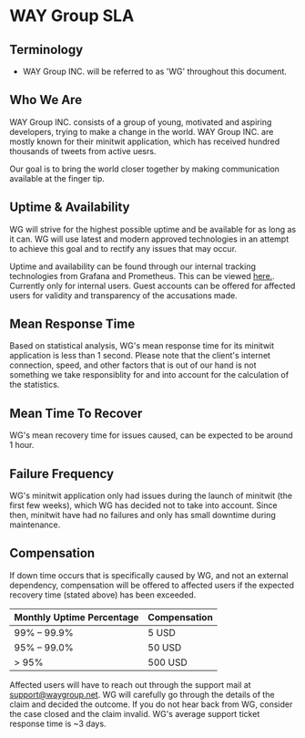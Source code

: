 # WAY Group SLA

## Terminology

- WAY Group INC. will be referred to as 'WG' throughout this document.

## Who We Are

WAY Group INC. consists of a group of young, motivated and aspiring developers, trying to make a change in the world. WAY Group INC. are mostly known for their minitwit application, which has received hundred thousands of tweets from active uesrs.

Our goal is to bring the world closer together by making communication available at the finger tip.

## Uptime & Availability

WG will strive for the highest possible uptime and be available for as long as it can. WG will use latest and modern approved technologies in an attempt to achieve this goal and to rectify any issues that may occur.

Uptime and availability can be found through our internal tracking technologies from Grafana and Prometheus. This can be viewed [here.](https://stats.minitwit.waygroup.net/). Currently only for internal users. Guest accounts can be offered for affected users for validity and transparency of the accusations made.

## Mean Response Time

Based on statistical analysis, WG's mean response time for its minitwit application is less than 1 second. Please note that the client's internet connection, speed, and other factors that is out of our hand is not something we take responsiblity for and into account for the calculation of the statistics.

## Mean Time To Recover

WG's mean recovery time for issues caused, can be expected to be around 1 hour.

## Failure Frequency

WG's minitwit application only had issues during the launch of minitwit (the first few weeks), which WG has decided not to take into account. Since then, minitwit have had no failures and only has small downtime during maintenance.

## Compensation

If down time occurs that is specifically caused by WG, and not an external dependency, compensation will be offered to affected users if the expected recovery time (stated above) has been exceeded.

| Monthly Uptime Percentage | Compensation |
| --- | --- |
| 99% – 99.9% | 5 USD |
| 95% – 99.0% | 50 USD |
| > 95% | 500 USD |

Affected users will have to reach out through the support mail at support@waygroup.net. WG will carefully go through the details of the claim and decided the outcome. If you do not hear back from WG, consider the case closed and the claim invalid. WG's average support ticket response time is ~3 days.
